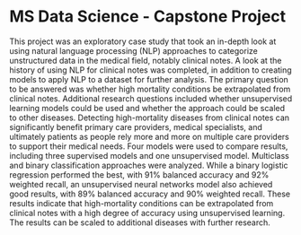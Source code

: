 # MS Data Science - Capstone Project
This project was an exploratory case study that took an in-depth look at using natural language processing (NLP) approaches to categorize unstructured data in the medical field, notably clinical notes. A look at the history of using NLP for clinical notes was completed, in addition to creating models to apply NLP to a dataset for further analysis. The primary question to be answered was whether high mortality conditions be extrapolated from clinical notes. Additional research questions included whether unsupervised learning models could be used and whether the approach could be scaled to other diseases. Detecting high-mortality diseases from clinical notes can significantly benefit primary care providers, medical specialists, and ultimately patients as people rely more and more on multiple care providers to support their medical needs. Four models were used to compare results, including three supervised models and one unsupervised model. Multiclass and binary classification approaches were analyzed. While a binary logistic regression performed the best, with 91% balanced accuracy and 92% weighted recall, an unsupervised neural networks model also achieved good results, with 89% balanced accuracy and 90% weighted recall. These results indicate that high-mortality conditions can be extrapolated from clinical notes with a high degree of accuracy using unsupervised learning. The results can be scaled to additional diseases with further research.      

